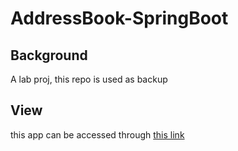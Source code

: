 # AddressBook-SpringBoot

## Background
A lab proj, this repo is used as backup

## View
this app can be accessed through [this link](https://address-book-l4806.herokuapp.com/)
